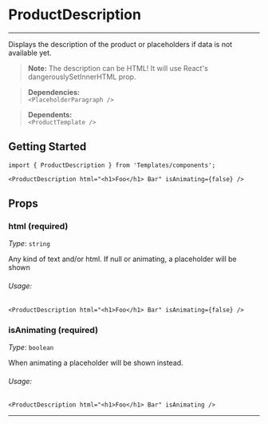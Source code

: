 # ProductDescription
---

Displays the description of the product or placeholders if data is not available yet.

> **Note:** The description can be HTML! It will use React's dangerouslySetInnerHTML prop.

> **Dependencies:** <br> `<PlaceholderParagraph />`

> **Dependents:** <br> `<ProductTemplate />`

## Getting Started

```
import { ProductDescription } from 'Templates/components';

<ProductDescription html="<h1>Foo</h1> Bar" isAnimating={false} />
```

## Props

### html (required)

_Type_: `string`<br>

Any kind of text and/or html.
If null or animating, a placeholder will be shown

###### Usage:

```
<ProductDescription html="<h1>Foo</h1> Bar" isAnimating={false} />
```

### isAnimating (required) 

_Type_: `boolean`<br>

When animating a placeholder will be shown instead.

###### Usage:

```
<ProductDescription html="<h1>Foo</h1> Bar" isAnimating />
```
---

